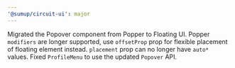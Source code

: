 ```yaml
---
'@sumup/circuit-ui': major
---
```


Migrated the Popover component from Popper to Floating UI. Popper `modifiers` are longer supported, use `offsetProp` prop for flexible placement of floating element instead. `placement` prop can no longer have `auto*` values. Fixed `ProfileMenu` to use the updated `Popover` API. 
